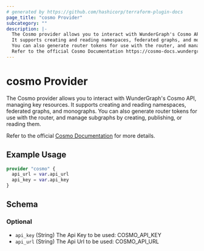 ```yaml
---
# generated by https://github.com/hashicorp/terraform-plugin-docs
page_title: "cosmo Provider"
subcategory: ""
description: |-
  The Cosmo provider allows you to interact with WunderGraph's Cosmo API, managing key resources.
  It supports creating and reading namespaces, federated graphs, and monographs.
  You can also generate router tokens for use with the router, and manage subgraphs by creating, publishing, or reading them.
  Refer to the official Cosmo Documentation https://cosmo-docs.wundergraph.com/ for more details.
---
```


# cosmo Provider

The Cosmo provider allows you to interact with WunderGraph's Cosmo API, managing key resources. 
It supports creating and reading namespaces, federated graphs, and monographs. 
You can also generate router tokens for use with the router, and manage subgraphs by creating, publishing, or reading them. 

Refer to the official [Cosmo Documentation](https://cosmo-docs.wundergraph.com/) for more details.

## Example Usage

```terraform
provider "cosmo" {
  api_url = var.api_url
  api_key = var.api_key
}
```

<!-- schema generated by tfplugindocs -->
## Schema

### Optional

- `api_key` (String) The Api Key to be used: COSMO_API_KEY
- `api_url` (String) The Api Url to be used: COSMO_API_URL
